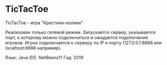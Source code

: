 # TicTacToe
TicTacToe - игра "Крестики-нолики"

Реализован только сетевой режим. Запускается сервер, указывается порт, к которому можно подключиться и ожидается подключение игроков.
Игрок подключается к серверу по IP и порту (127.0.0.1:8888 или localhost:8888 например).

Язык: Java
IDE: NetBeans11
Год: 2019
